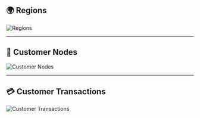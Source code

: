 ## 🌍 Regions  
![Regions](https://github.com/user-attachments/assets/c38e7b71-f5c3-4118-9bb9-19effce3fec6)

---

## 🧩 Customer Nodes  
![Customer Nodes](https://github.com/user-attachments/assets/dee72ee2-6e76-4ce5-ad3b-e156113ddff1)

---

## 💳 Customer Transactions  
![Customer Transactions](https://github.com/user-attachments/assets/8377a928-11c3-46b6-aafd-74d844d327d1)
